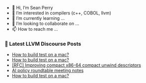 - 👋 Hi, I’m Sean Perry
- 👀 I’m interested in compilers (c++, COBOL, llvm)
- 🌱 I’m currently learning ...
- 💞️ I’m looking to collaborate on ...
- 📫 How to reach me ...

<!---
s66perry/s66perry is a ✨ special ✨ repository because its `README.md` (this file) appears on your GitHub profile.
You can click the Preview link to take a look at your changes.
--->
### 📕 Latest LLVM Discourse Posts

<!-- DISCOURSE-LLVM:START -->
- [How to build test on a mac?](https://discourse.llvm.org/t/how-to-build-test-on-a-mac/88727#post_3)
- [How to build test on a mac?](https://discourse.llvm.org/t/how-to-build-test-on-a-mac/88727#post_2)
- [[RFC] Improving compact x86-64 compact unwind descriptors](https://discourse.llvm.org/t/rfc-improving-compact-x86-64-compact-unwind-descriptors/47471#post_9)
- [AI policy roundtable meeting notes](https://discourse.llvm.org/t/ai-policy-roundtable-meeting-notes/88718#post_2)
- [How to build test on a mac?](https://discourse.llvm.org/t/how-to-build-test-on-a-mac/88727#post_1)
<!-- DISCOURSE-LLVM:END -->
